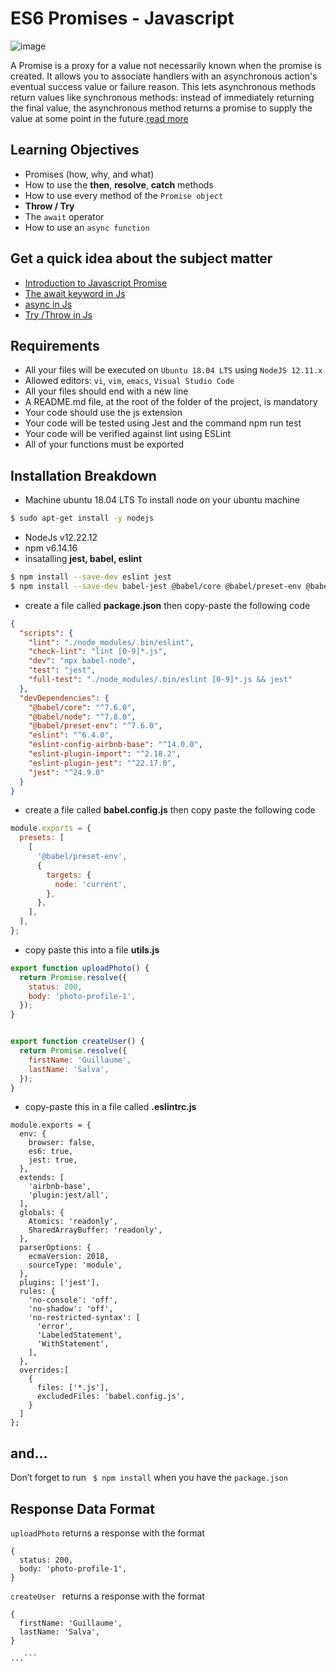 # ES6 Promises - Javascript

![image](https://github.com/ugoem/alx-backend-javascript/assets/24642339/5bc04aec-fed4-441b-8fba-c74f22892f84)


A Promise is a proxy for a value not necessarily known when the promise is created. It allows you to associate handlers with an asynchronous action's eventual success value or failure reason. This lets asynchronous methods return values like synchronous methods: instead of immediately returning the final value, the asynchronous method returns a promise to supply the value at some point in the future.[read more](https://developer.mozilla.org/en-US/docs/Web/JavaScript/Reference/Global_Objects/Promise)

## Learning Objectives

- Promises (how, why, and what)
- How to use the __then__, __resolve__, __catch__ methods
- How to use every method of the `Promise object`
- __Throw / Try__
- The `await` operator
- How to use an `async function`

## Get a quick idea about the subject matter

- [Introduction to Javascript Promise](https://web.dev/promises/)
- [The await keyword in Js](https://developer.mozilla.org/en-US/docs/Web/JavaScript/Reference/Operators/await)
- [async in Js](https://developer.mozilla.org/en-US/docs/Web/JavaScript/Reference/Statements/async_function)
- [Try /Throw in Js](https://developer.mozilla.org/en-US/docs/Web/JavaScript/Reference/Statements/throw)

## Requirements

- All your files will be executed on `Ubuntu 18.04 LTS` using `NodeJS 12.11.x`
- Allowed editors: `vi`, `vim`, `emacs`, `Visual Studio Code`
- All your files should end with a new line
- A README.md file, at the root of the folder of the project, is mandatory
- Your code should use the js extension
- Your code will be tested using Jest and the command npm run test
- Your code will be verified against lint using ESLint
- All of your functions must be exported

## Installation Breakdown

- Machine ubuntu 18.04 LTS
    To install node on your ubuntu machine
```bash
$ sudo apt-get install -y nodejs
```
- NodeJs v12.22.12
- npm v6.14.16
- insatalling __jest, babel, eslint__
```bash
$ npm install --save-dev eslint jest
$ npm install --save-dev babel-jest @babel/core @babel/preset-env @babel/cli
```
- create a file called __package.json__ then copy-paste the following code
```json
{
  "scripts": {
    "lint": "./node_modules/.bin/eslint",
    "check-lint": "lint [0-9]*.js",
    "dev": "npx babel-node",
    "test": "jest",
    "full-test": "./node_modules/.bin/eslint [0-9]*.js && jest"
  },
  "devDependencies": {
    "@babel/core": "^7.6.0",
    "@babel/node": "^7.8.0",
    "@babel/preset-env": "^7.6.0",
    "eslint": "^6.4.0",
    "eslint-config-airbnb-base": "^14.0.0",
    "eslint-plugin-import": "^2.18.2",
    "eslint-plugin-jest": "^22.17.0",
    "jest": "^24.9.0"
  }
}
```

-  create a file called __babel.config.js__ then copy paste the following code
```js
module.exports = {
  presets: [
    [
      '@babel/preset-env',
      {
        targets: {
          node: 'current',
        },
      },
    ],
  ],
};
```
- copy paste this into a file __utils.js__
```js
export function uploadPhoto() {
  return Promise.resolve({
    status: 200,
    body: 'photo-profile-1',
  });
}


export function createUser() {
  return Promise.resolve({
    firstName: 'Guillaume',
    lastName: 'Salva',
  });
}
```
- copy-paste this in a file called __.eslintrc.js__

```
module.exports = {
  env: {
    browser: false,
    es6: true,
    jest: true,
  },
  extends: [
    'airbnb-base',
    'plugin:jest/all',
  ],
  globals: {
    Atomics: 'readonly',
    SharedArrayBuffer: 'readonly',
  },
  parserOptions: {
    ecmaVersion: 2018,
    sourceType: 'module',
  },
  plugins: ['jest'],
  rules: {
    'no-console': 'off',
    'no-shadow': 'off',
    'no-restricted-syntax': [
      'error',
      'LabeledStatement',
      'WithStatement',
    ],
  },
  overrides:[
    {
      files: ['*.js'],
      excludedFiles: 'babel.config.js',
    }
  ]
};
```
## and…
Don’t forget to run `` $ npm install`` when you have the `` package.json ``

## Response Data Format
`` uploadPhoto `` returns a response with the format
```
{
  status: 200,
  body: 'photo-profile-1',
}
```
``createUser `` returns a response with the format
```
{
  firstName: 'Guillaume',
  lastName: 'Salva',
}

...```
